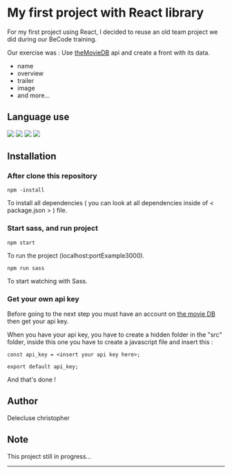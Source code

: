 # My first project with React library

For my first project using React, I decided to reuse an old team project we did during our BeCode training.

Our exercise was : Use [theMovieDB](https://www.themoviedb.org/?language=fr) api and create a front with its data.
- name
- overview
- trailer
- image
- and more...

## Language use

<img src="https://img.shields.io/badge/-Javascript-yellow"> 
<img src="https://img.shields.io/badge/-React-blue"> 
<img src="https://img.shields.io/badge/-Material--ui-informational"> 
<img src="https://img.shields.io/badge/-Sass-pink"> 

## Installation

### After clone this repository

``` npm -install ```

To install all dependencies ( you can look at all dependencies inside of <  package.json > ) file.

### Start sass, and run project

``` npm start ```

To run the project (localhost:portExample3000).

``` npm run sass ```

To start watching with Sass.

### Get your own api key

Before going to the next step you must have an account on [the movie DB](https://www.themoviedb.org/?language=fr) then get your api key.

When you have your api key, you have to create a hidden folder in the "src" folder, inside this one you have to create a javascript file and insert this : 

``` 
const api_key = <insert your api key here>;

export default api_key;
 ```

And that's done !


## Author

Delecluse christopher


## Note

This project still in progress...

***
